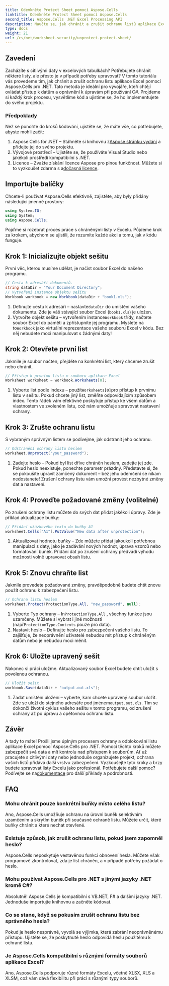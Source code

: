 ```yaml
---
title: Odemkněte Protect Sheet pomocí Aspose.Cells
linktitle: Odemkněte Protect Sheet pomocí Aspose.Cells
second_title: Aspose.Cells .NET Excel Processing API
description: Naučte se, jak chránit a zrušit ochranu listů aplikace Excel v .NET pomocí Aspose.Cells. Postupujte podle tohoto podrobného průvodce pro zabezpečení pracovních listů.
type: docs
weight: 21
url: /cs/net/worksheet-security/unprotect-protect-sheet/
---
```

## Zavedení
Zacházíte s citlivými daty v excelových tabulkách? Potřebujete chránit některé listy, ale přesto je v případě potřeby upravovat? V tomto tutoriálu vás provedeme tím, jak chránit a zrušit ochranu listu aplikace Excel pomocí Aspose.Cells pro .NET. Tato metoda je ideální pro vývojáře, kteří chtějí ovládat přístup k datům a oprávnění k úpravám při používání C#. Projdeme si každý krok procesu, vysvětlíme kód a ujistíme se, že ho implementujete do svého projektu.
### Předpoklady
Než se ponoříte do kroků kódování, ujistěte se, že máte vše, co potřebujete, abyste mohli začít:
1.  Aspose.Cells for .NET – Stáhněte si knihovnu z[Aspose stránku vydání](https://releases.aspose.com/cells/net/) a přidejte jej do svého projektu.
2. Vývojové prostředí – Ujistěte se, že používáte Visual Studio nebo jakékoli prostředí kompatibilní s .NET.
3. Licence – Zvažte získání licence Aspose pro plnou funkčnost. Můžete si to vyzkoušet zdarma s a[dočasná licence](https://purchase.aspose.com/temporary-license/).
## Importujte balíčky
Chcete-li používat Aspose.Cells efektivně, zajistěte, aby byly přidány následující jmenné prostory:
```csharp
using System.IO;
using System;
using Aspose.Cells;
```
Pojďme si rozebrat proces práce s chráněnými listy v Excelu. Půjdeme krok za krokem, abychom se ujistili, že rozumíte každé akci a tomu, jak v kódu funguje.
## Krok 1: Inicializujte objekt sešitu
První věc, kterou musíme udělat, je načíst soubor Excel do našeho programu.
```csharp
// Cesta k adresáři dokumentů.
string dataDir = "Your Document Directory";
// Vytvoření instance objektu sešitu
Workbook workbook = new Workbook(dataDir + "book1.xls");
```
1.  Definujte cestu k adresáři – nastavte`dataDir` do umístění vašeho dokumentu. Zde je váš stávající soubor Excel (`book1.xls`) je uložen.
2.  Vytvořte objekt sešitu – vytvořením instance`Workbook` třídy, načtete soubor Excel do paměti a zpřístupníte jej programu.
 Myslete na to`Workbook` jako virtuální reprezentace vašeho souboru Excel v kódu. Bez něj nebudete moci manipulovat s žádnými daty!
## Krok 2: Otevřete první list
Jakmile je soubor načten, přejděte na konkrétní list, který chceme zrušit nebo chránit.
```csharp
// Přístup k prvnímu listu v souboru aplikace Excel
Worksheet worksheet = workbook.Worksheets[0];
```
1.  Vyberte list podle indexu – použít`Worksheets[0]`pro přístup k prvnímu listu v sešitu. Pokud chcete jiný list, změňte odpovídajícím způsobem index.
Tento řádek vám efektivně poskytuje přístup ke všem datům a vlastnostem ve zvoleném listu, což nám umožňuje spravovat nastavení ochrany.
## Krok 3: Zrušte ochranu listu
S vybraným správným listem se podívejme, jak odstranit jeho ochranu.
```csharp
// Odstranění ochrany listu heslem
worksheet.Unprotect("your_password");
```
1. Zadejte heslo – Pokud byl list dříve chráněn heslem, zadejte jej zde. Pokud heslo neexistuje, ponechte parametr prázdný.
Představte si, že se pokoušíte upravit zamčený dokument – bez jeho odemčení se nikam nedostanete! Zrušení ochrany listu vám umožní provést nezbytné změny dat a nastavení.
## Krok 4: Proveďte požadované změny (volitelné)
Po zrušení ochrany listu můžete do svých dat přidat jakékoli úpravy. Zde je příklad aktualizace buňky:
```csharp
// Přidání ukázkového textu do buňky A1
worksheet.Cells["A1"].PutValue("New data after unprotection");
```
1. Aktualizovat hodnotu buňky – Zde můžete přidat jakoukoli potřebnou manipulaci s daty, jako je zadávání nových hodnot, úprava vzorců nebo formátování buněk.
Přidání dat po zrušení ochrany předvádí výhodu možnosti volně upravovat obsah listu.
## Krok 5: Znovu chraňte list
Jakmile provedete požadované změny, pravděpodobně budete chtít znovu použít ochranu k zabezpečení listu.
```csharp
// Ochrana listu heslem
worksheet.Protect(ProtectionType.All, "new_password", null);
```
1.  Vyberte Typ ochrany – In`ProtectionType.All` , všechny funkce jsou uzamčeny. Můžete si vybrat i jiné možnosti (např`ProtectionType.Contents` pouze pro data).
2. Nastavit heslo – Definujte heslo pro zabezpečení vašeho listu. To zajišťuje, že neoprávnění uživatelé nebudou mít přístup k chráněným datům nebo je nebudou moci měnit.
## Krok 6: Uložte upravený sešit
Nakonec si práci uložme. Aktualizovaný soubor Excel budete chtít uložit s povolenou ochranou.
```csharp
// Uložit sešit
workbook.Save(dataDir + "output.out.xls");
```
1.  Zadat umístění uložení – vyberte, kam chcete upravený soubor uložit. Zde se uloží do stejného adresáře pod jménem`output.out.xls`.
Tím se dokončí životní cyklus vašeho sešitu v tomto programu, od zrušení ochrany až po úpravu a opětovnou ochranu listu.

## Závěr
A tady to máte! Prošli jsme úplným procesem ochrany a odblokování listu aplikace Excel pomocí Aspose.Cells pro .NET. Pomocí těchto kroků můžete zabezpečit svá data a mít kontrolu nad přístupem k souborům. 
 Ať už pracujete s citlivými daty nebo jednoduše organizujete projekt, ochrana vašich listů přidává další vrstvu zabezpečení. Vyzkoušejte tyto kroky a brzy budete spravovat listy Excelu jako profesionál. Potřebujete další pomoc? Podívejte se na[dokumentace](https://reference.aspose.com/cells/net/) pro další příklady a podrobnosti.
## FAQ
### Mohu chránit pouze konkrétní buňky místo celého listu?  
Ano, Aspose.Cells umožňuje ochranu na úrovni buněk selektivním uzamčením a skrytím buněk při současné ochraně listu. Můžete určit, které buňky chránit a které nechat otevřené.
### Existuje způsob, jak zrušit ochranu listu, pokud jsem zapomněl heslo?  
Aspose.Cells neposkytuje vestavěnou funkci obnovení hesla. Můžete však programově zkontrolovat, zda je list chráněn, a v případě potřeby požádat o heslo.
### Mohu používat Aspose.Cells pro .NET s jinými jazyky .NET kromě C#?  
Absolutně! Aspose.Cells je kompatibilní s VB.NET, F# a dalšími jazyky .NET. Jednoduše importujte knihovnu a začněte kódovat.
### Co se stane, když se pokusím zrušit ochranu listu bez správného hesla?  
Pokud je heslo nesprávné, vyvolá se výjimka, která zabrání neoprávněnému přístupu. Ujistěte se, že poskytnuté heslo odpovídá heslu použitému k ochraně listu.
### Je Aspose.Cells kompatibilní s různými formáty souborů aplikace Excel?  
Ano, Aspose.Cells podporuje různé formáty Excelu, včetně XLSX, XLS a XLSM, což vám dává flexibilitu při práci s různými typy souborů.
